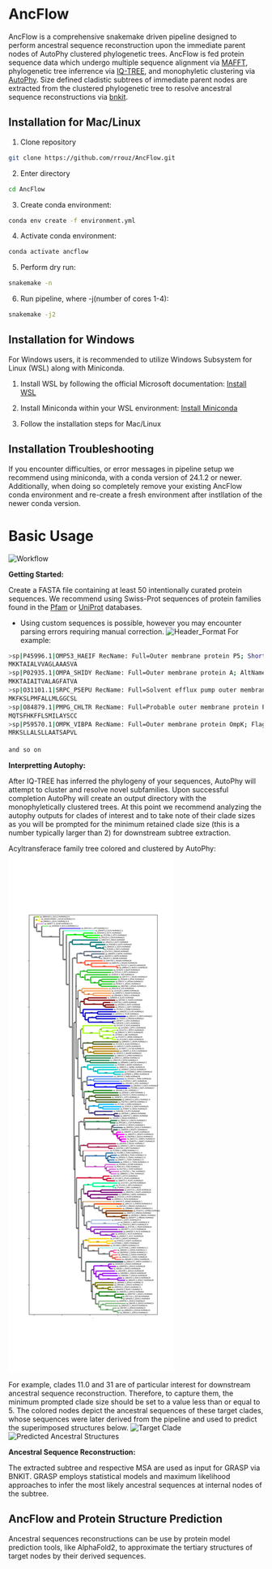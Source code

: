 # AncFlow
AncFlow is a comprehensive snakemake driven pipeline designed to perform ancestral sequence reconstruction upon the immediate parent nodes of AutoPhy clustered phylogenetic trees. AncFlow is fed protein sequence data which undergo multiple sequence alignment via [MAFFT](https://github.com/GSLBiotech/mafft), phylogenetic tree inferrence via [IQ-TREE](https://github.com/iqtree/iqtree2), and monophyletic clustering via [AutoPhy](https://github.com/aortizsax/autophy). Size defined cladistic subtrees of immediate parent nodes are extracted from the clustered phylogenetic tree to resolve ancestral sequence reconstructions via [bnkit](https://github.com/bodenlab/bnkit).

## Installation for Mac/Linux
1. Clone repository
```bash
git clone https://github.com/rrouz/AncFlow.git
```

2. Enter directory
```bash
cd AncFlow
```

3. Create conda environment:
```bash
conda env create -f environment.yml
```

4. Activate conda environment:
```bash
conda activate ancflow
```

5. Perform dry run:
```bash
snakemake -n
```

6. Run pipeline, where -j(number of cores 1-4):
```bash
snakemake -j2
```

## Installation for Windows
For Windows users, it is recommended to utilize Windows Subsystem for Linux (WSL) along with Miniconda. 


1. Install WSL by following the official Microsoft documentation: [Install WSL](https://docs.microsoft.com/en-us/windows/wsl/install)

2. Install Miniconda within your WSL environment: [Install Miniconda](https://conda.io/projects/conda/en/latest/user-guide/install/windows.html)

3. Follow the installation steps for Mac/Linux


## Installation Troubleshooting
If you encounter difficulties, or error messages in pipeline setup we recommend using miniconda, with a conda version of 24.1.2 or newer. Additionally, when doing so completely remove your existing AncFlow conda environment and re-create a fresh environment after instllation of the newer conda version. 

# Basic Usage
![Workflow](https://i.imgur.com/Pp7OdYk.jpg)

**Getting Started:**

Create a FASTA file containing at least 50 intentionally curated protein sequences. We recommend using Swiss-Prot sequences of protein families found in the [Pfam](https://pubmed.ncbi.nlm.nih.gov/26673716/) or [UniProt](https://www.uniprot.org/) databases.
* Using custom sequences is possible, however you may encounter parsing errors requiring manual correction.
![Header_Format](https://i.imgur.com/I1Gqbz1.jpeg)
For example:
```bash
>sp|P45996.1|OMP53_HAEIF RecName: Full=Outer membrane protein P5; Short=OMP P5; AltName: Full=Fimbrin; AltName: Full=Outer membrane porin A; AltName: Full=Outer membrane protein A; Flags: Precursor
MKKTAIALVVAGLAAASVA
>sp|P02935.1|OMPA_SHIDY RecName: Full=Outer membrane protein A; AltName: Full=Outer membrane porin A; Flags: Precursor
MKKTAIAITVALAGFATVA
>sp|O31101.1|SRPC_PSEPU RecName: Full=Solvent efflux pump outer membrane protein SrpC; Flags: Precursor
MKFKSLPMFALLMLGGCSL
>sp|O84879.1|PMPG_CHLTR RecName: Full=Probable outer membrane protein PmpG; AltName: Full=Polymorphic membrane protein G; Flags: Precursor
MQTSFHKFFLSMILAYSCC
>sp|P59570.1|OMPK_VIBPA RecName: Full=Outer membrane protein OmpK; Flags: Precursor
MRKSLLALSLLAATSAPVL

and so on
```

**Interpretting Autophy:**

After IQ-TREE has inferred the phylogeny of your sequences, AutoPhy will attempt to cluster and resolve novel subfamilies. Upon successful completion AutoPhy will create an output directory with the monophyletically clustered trees. At this point we recommend analyzing the autophy outputs for clades of interest and to take note of their clade sizes as you will be prompted for the minimum retained clade size (this is a number typically larger than 2) for downstream subtree extraction.  

Acyltransferace family tree colored and clustered by AutoPhy: 
![Acyltransferace Sample Tree](https://github.com/rrouz/AncFlow/blob/main/sample_runs/acyltransferaces/output/2024-02-16_3_EMClust_monophyleticautophy_precomputed_coloredtree.svg)

For example, clades 11.0 and 31 are of particular interest for downstream ancestral sequence reconstruction. Therefore, to capture them, the minimum prompted clade size should be set to a value less than or equal to 5. The colored nodes depict the ancestral sequences of these target clades, whose sequences were later derived from the pipeline and used to predict the superimposed structures below.
![Target Clade](https://i.imgur.com/lMhZzpf.jpeg)
![Predicted Ancestral Structures](https://media.giphy.com/media/v1.Y2lkPTc5MGI3NjExNzQ1dnlhNGlwaWRnZ2EzajR0c2cwNnEwN3JsYmc0MTU5dTV2eDUzaSZlcD12MV9pbnRlcm5hbF9naWZfYnlfaWQmY3Q9Zw/LFf30BXqYICQtcy9DX/giphy-downsized-large.gif)

**Ancestral Sequence Reconstruction:**

The extracted subtree and respective MSA are used as input for GRASP via BNKIT. GRASP employs statistical models and maximum likelihood approaches to infer the most likely ancestral sequences at internal nodes of the subtree.


## AncFlow and Protein Structure Prediction
Ancestral sequences reconstructions can be use by protein model prediction tools, like AlphaFold2, to approximate the tertiary structures of target nodes by their derived sequences.



